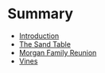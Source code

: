 # Summary

* [Introduction](README.md)
* [The Sand Table](watertable/watertable.md)
* [Morgan Family Reunion](morgan_family_reunion.md)
* [Vines](vines.md)

